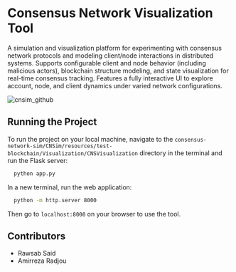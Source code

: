 # Consensus Network Visualization Tool

A simulation and visualization platform for experimenting with consensus network protocols and modeling client/node interactions in distributed systems. Supports configurable client and node behavior (including malicious actors), blockchain structure modeling, and state visualization for real-time consensus tracking. Features a fully interactive UI to explore account, node, and client dynamics under varied network configurations.

![cnsim_github](https://github.com/user-attachments/assets/0b315c89-bd58-48d5-9f06-d32ccf81843d)

## Running the Project

To run the project on your local machine, navigate to the `consensus-network-sim/CNSim/resources/test-blockchain/Visualization/CNSVisualization` directory in the terminal and run the Flask server:

```bash
  python app.py
```

In a new terminal, run the web application:

```bash
  python -m http.server 8000
```

Then go to `localhost:8000` on your browser to use the tool.

## Contributors

- Rawsab Said
- Amirreza Radjou
